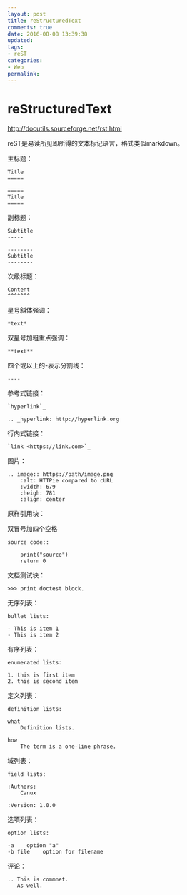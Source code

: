 ```yaml
---
layout: post
title: reStructuredText
comments: true
date: 2016-08-08 13:39:38
updated:
tags:
- reST
categories:
- Web
permalink:
---
```


# reStructuredText

<http://docutils.sourceforge.net/rst.html>

reST是易读所见即所得的文本标记语言，格式类似markdown。

主标题：

    Title
    =====

    =====
    Title
    =====

副标题：

    Subtitle
    -----

    --------
    Subtitle
    --------

次级标题：

    Content
    ^^^^^^^

星号斜体强调：

    *text*

双星号加粗重点强调：

    **text**

四个或以上的-表示分割线：

    ----

参考式链接：

    `hyperlink`_

    .. _hyperlink: http://hyperlink.org

行内式链接：

    `link <https://link.com>`_

图片：

    .. image:: https://path/image.png
        :alt: HTTPie compared to cURL
        :width: 679
        :heigh: 781
        :align: center

原样引用块：

双冒号加四个空格

    source code::

        print("source")
        return 0

文档测试块：

    >>> print doctest block.

无序列表：

    bullet lists:

    - This is item 1
    - This is item 2

有序列表：

    enumerated lists:

    1. this is first item
    2. this is second item

定义列表：

    definition lists:

    what
        Definition lists.

    how
        The term is a one-line phrase.

域列表：

    field lists:

    :Authors:
        Canux

    :Version: 1.0.0

选项列表：

    option lists:

    -a    option "a"
    -b file    option for filename

评论：

    .. This is commnet.
       As well.

